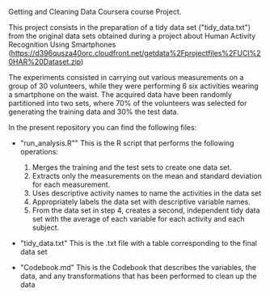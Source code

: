Getting and Cleaning Data Coursera course Project. 

This project consists in the preparation of a tidy data set ("tidy_data.txt") from the original data sets 
obtained during a project about Human Activity Recognition Using Smartphones
(https://d396qusza40orc.cloudfront.net/getdata%2Fprojectfiles%2FUCI%20HAR%20Dataset.zip)

The experiments consisted in carrying out various measurements on a group of 
30 volunteers, while they were performing 6 six activities wearing a smartphone on the waist.
The acquired data have been randomly partitioned into two sets, where 70% of the volunteers 
was selected for generating the training data and 30% the test data. 

In the present repository you can find the following files:
- "run_analysis.R""
  This is the R script that performs the following operations:
  1. Merges the training and the test sets to create one data set.
  2. Extracts only the measurements on the mean and standard deviation for each measurement.
  3. Uses descriptive activity names to name the activities in the data set
  4. Appropriately labels the data set with descriptive variable names.
  5. From the data set in step 4, creates a second, independent tidy data set with the average of each variable for each activity and each subject.

- "tidy_data.txt"
   This is the .txt file with a table corresponding to the final data set
  
- "Codebook.md"
   This is the Codebook that describes the variables, the data, and any transformations that has been performed to clean up the data 

   
   